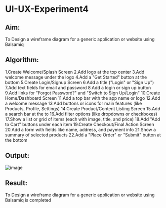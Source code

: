 # UI-UX-Experiment4

## Aim:

To Design a wireframe diagram for a generic application or website using Balsamiq

## Algorithm:

1.Create Welcome/Splash Screen
2.Add logo at the top center
3.Add welcome message under the logo
4.Add a "Get Started" button at the bottom
5.Create Login/Signup Screen
6.Add a title ("Login" or "Sign Up")
7.Add text fields for email and password
8.Add a login or sign up button
9.Add links for "Forgot Password?" and "Switch to Sign Up/Login"
10.Create Home/Dashboard Screen
11.Add a top bar with the app name or logo
12.Add a welcome message
13.Add buttons or icons for main features (like Products, Profile, Settings)
14.Create Product/Content Listing Screen
15.Add a search bar at the to
16.Add filter options (like dropdowns or checkboxes)
17.Show a list or grid of items (each with image, title, and price)
18.Add "Add to Cart" buttons under each item
19.Create Checkout/Final Action Screen
20.Add a form with fields like name, address, and payment info
21.Show a summary of selected products
22.Add a "Place Order" or "Submit" button at the bottom

## Output:

![image](https://github.com/user-attachments/assets/1295accf-eb2e-4429-a12f-3ba9864a35f1)


## Result:

To Design a wireframe diagram for a generic application or website using Balsamiq is completed
